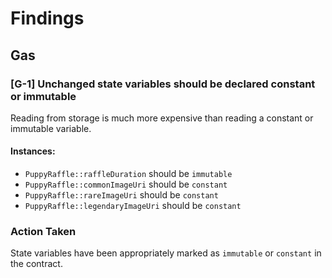 # Findings

## Gas

### [G-1] Unchanged state variables should be declared constant or immutable

Reading from storage is much more expensive than reading a constant or immutable variable.

#### Instances:

- `PuppyRaffle::raffleDuration` should be `immutable`
- `PuppyRaffle::commonImageUri` should be `constant`
- `PuppyRaffle::rareImageUri` should be `constant`
- `PuppyRaffle::legendaryImageUri` should be `constant`

### Action Taken
State variables have been appropriately marked as `immutable` or `constant` in the contract.
